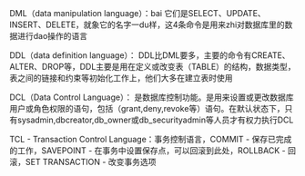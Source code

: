 DML（data manipulation language）：bai 它们是SELECT、UPDATE、INSERT、DELETE，就象它的名字一du样，这4条命令是用来zhi对数据库里的数据进行dao操作的语言 

DDL（data definition language）： DDL比DML要多，主要的命令有CREATE、ALTER、DROP等，DDL主要是用在定义或改变表（TABLE）的结构，数据类型，表之间的链接和约束等初始化工作上，他们大多在建立表时使用 

DCL（Data Control Language）： 是数据库控制功能。是用来设置或更改数据库用户或角色权限的语句，包括（grant,deny,revoke等）语句。在默认状态下，只有sysadmin,dbcreator,db_owner或db_securityadmin等人员才有权力执行DCL

TCL - Transaction Control Language：事务控制语言，COMMIT - 保存已完成的工作，SAVEPOINT - 在事务中设置保存点，可以回滚到此处，ROLLBACK - 回滚，SET TRANSACTION - 改变事务选项